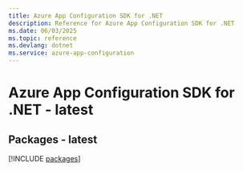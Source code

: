 ```yaml
---
title: Azure App Configuration SDK for .NET
description: Reference for Azure App Configuration SDK for .NET
ms.date: 06/03/2025
ms.topic: reference
ms.devlang: dotnet
ms.service: azure-app-configuration
---
```

# Azure App Configuration SDK for .NET - latest
## Packages - latest
[!INCLUDE [packages](app-configuration-index.md)]